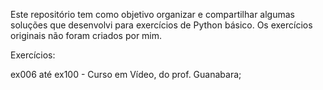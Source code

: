Este repositório tem como objetivo organizar e compartilhar algumas soluções que desenvolvi para exercícios de Python básico. Os exercícios originais não foram criados por mim.

Exercícios:

ex006 até ex100 - Curso em Vídeo, do prof. Guanabara;

